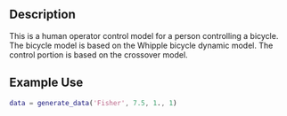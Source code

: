Description
-----------
This is a human operator control model for a
person controlling a bicycle. The bicycle model is based on the Whipple bicycle
dynamic model. The control portion is based on the crossover model.

Example Use
-----------
```matlab
data = generate_data('Fisher', 7.5, 1., 1)
```
